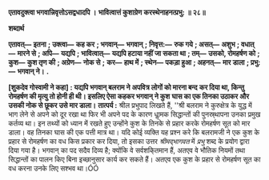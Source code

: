 **एतावदुक्त्वा भगवान्निवृत्तोऽसद्वधादपि ।** **भावित्वात्तं कुशाग्रेण करस्थेनाहनत्प्रभु: ॥ २८॥** 

**शब्दार्थ** 

**एतावत्—** **इतना** **; उक्त्वा—** **कह कर** **; भगवान्—** **भगवान्** **; निवृत्त:—** **रुक गये** **; असत्—** **अशुभ** **; वधात्—** **मारने से** **; अपि—** **यद्यपि** **; भावित्वात्—** **यद्यपि हटाया नहीं जा सकता था** **; तम्—** **उसको, रोमहर्षण को** **; कुश—** **कुश तृण की** **; अग्रेण—** **नोक से** **;** **कर—** **हाथ में** **; स्थेन—** **पकड़ा हुआ** **; अहनत्—** **मार डाला** **; प्रभु:—** **भगवान् ने।** **.** 

**[शुकदेव गोस्वामी ने कहा] : यद्यपि भगवान् बलराम ने अपवित्र लोगों को मारना बन्द** **कर दिया था, किन्तु रोमहर्षण की मृत्यु तो होनी ही थी। इसलिए ऐसा कहकर भगवान् ने कुश** **घास का एक तिनका उठाकर और उसकी नोक से छूकर उसे मार डाला।** **तात्पर्य :** श्रील प्रभुपाद लिखते हैं, ''श्री बलराम ने कुरुक्षेत्र के युद्ध में भाग लेने से अपने को दूर रखा था फिर भी अपने पद के कारण धाॢमक सिद्धान्तों की पुनस्र्थापना उनका प्रमुख कर्तव्य था। इन तथ्यों को ध्यान में रखते हुए उन्होंने कुश के तिनके से प्रहार करके रोमहर्षण सूत को मार डाला। वह तिनका घास की एक पत्ती मात्र था। यदि कोई व्यक्ति यह प्रश्न करे कि बलरामजी ने एक कुश के प्रहार से रोमहर्षण का वध किस प्रकार कर दिया, तो इसका उत्तर *श्रीमद्भागवत* में *प्रभु* शब्द के प्रयोग द्वारा दिया गया है। भगवान् का पद सदैव दिव्य है; क्योंकि वे सर्वशकि्तमान हैं, अतएव वे भौतिक नियमों तथा सिद्धान्तों का पालन किए बिना इच्छानुसार कार्य कर सकते हैं। अतएव एक कुश के प्रहार से रोमहर्षण सूत का वध करना उनके लिए सश्भव था।ÓÓ  